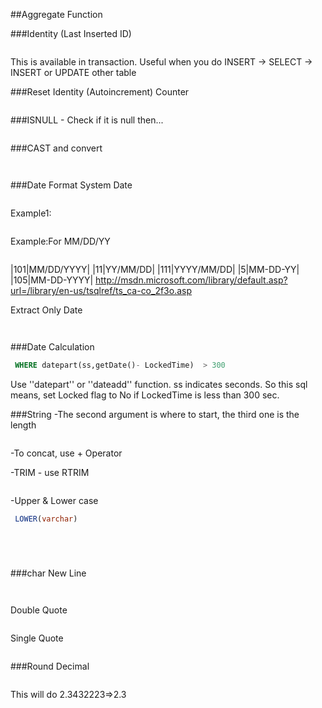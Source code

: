 
##Aggregate Function


###Identity (Last Inserted ID)
```sql server
 ```
This is available in transaction. Useful when you do INSERT -> SELECT -> INSERT or UPDATE other table

###Reset Identity (Autoincrement) Counter

```sql server
 ```
###ISNULL - Check if it is null then...
```sql server
 ```

###CAST and convert
```sql server
 ```
```sql server
 ```
###Date Format
System Date
```sql server
 ```
Example1: 
```sql server
 ```
Example:For MM/DD/YY
```sql server
 ```
|101|MM/DD/YYYY|
|11|YY/MM/DD|
|111|YYYY/MM/DD|
|5|MM-DD-YY|
|105|MM-DD-YYYY|
http://msdn.microsoft.com/library/default.asp?url=/library/en-us/tsqlref/ts_ca-co_2f3o.asp

Extract Only Date
```sql server
 ```
```sql server
 ```
###Date Calculation
```sql server
 WHERE datepart(ss,getDate()- LockedTime)  > 300
 ```
Use ''datepart'' or ''dateadd'' function. ss indicates seconds. So this sql means, set
Locked flag to No if LockedTime is less than 300 sec.

###String
-The second argument is where to start, the third one is the length
```sql server
 ```
-To concat, use + Operator

-TRIM - use RTRIM
```sql server
 ```
-Upper & Lower case
```sql server
 LOWER(varchar)
 ```
```sql server
 ```
```sql server
 ```
```sql server
 ```
```sql server
 ```
###char
New Line 
```sql server
 ```
```sql server
 ```

Double Quote
```sql server
 ```
Single Quote
```sql server
 ```
###Round Decimal
```sql server
 ```
This will do 2.3432223=>2.3





